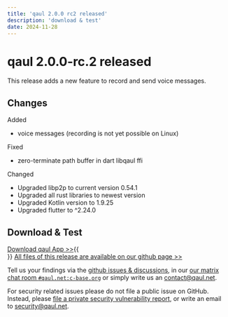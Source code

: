 ```yaml
---
title: 'qaul 2.0.0 rc2 released'
description: 'download & test'
date: 2024-11-28
---
```


# qaul 2.0.0-rc.2 released

This release adds a new feature to record and send voice messages.

## Changes

Added

- voice messages (recording is not yet possible on Linux)

Fixed

- zero-terminate path buffer in dart libqaul ffi

Changed

- Upgraded libp2p to current version 0.54.1
- Upgraded all rust libraries to newest version
- Upgraded Kotlin version to 1.9.25
- Upgraded flutter to ^2.24.0

## Download & Test

[Download qaul App &gt;&gt;](/#download){{<br>}}
[All files of this release are available on our github page &gt;&gt;](https://github.com/qaul/qaul.net/releases/tag/v2.0.0-rc.2)

Tell us your findings via the [github issues & discussions](https://github.com/qaul/qaul.net/issues), in our [our matrix chat room `#qaul.net:c-base.org`](https://matrix.to/#/#qaul.net:c-base.org) or simply write us an [contact@qaul.net](mailto:contact@qaul.net).

For security related issues please do not file a public issue on GitHub. Instead, please [file a private security vulnerability report](https://github.com/qaul/qaul.net/security/advisories/new), or write an email to [security@qaul.net](mailto:security@qaul.net).
